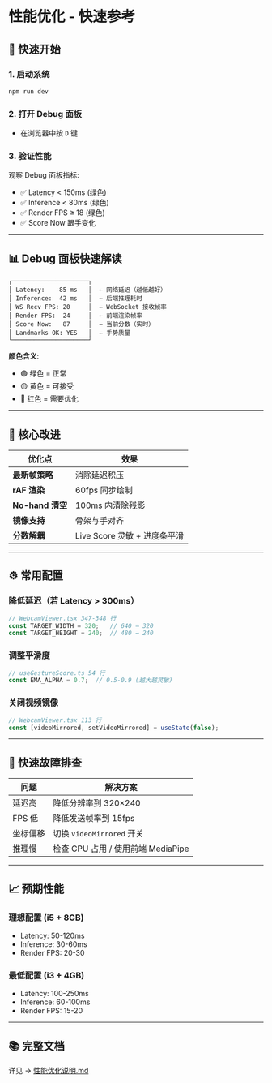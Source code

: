 # 性能优化 - 快速参考

## 🚀 快速开始

### 1. 启动系统
```bash
npm run dev
```

### 2. 打开 Debug 面板
- 在浏览器中按 `D` 键

### 3. 验证性能
观察 Debug 面板指标:
- ✅ Latency < 150ms (绿色)
- ✅ Inference < 80ms (绿色)  
- ✅ Render FPS ≥ 18 (绿色)
- ✅ Score Now 跟手变化

---

## 📊 Debug 面板快速解读

```
┌─────────────────────┐
│ Latency:    85 ms   │  ← 网络延迟（越低越好）
│ Inference:  42 ms   │  ← 后端推理耗时
│ WS Recv FPS: 20     │  ← WebSocket 接收帧率
│ Render FPS:  24     │  ← 前端渲染帧率
│ Score Now:   87     │  ← 当前分数（实时）
│ Landmarks OK: YES   │  ← 手势质量
└─────────────────────┘
```

**颜色含义**:
- 🟢 绿色 = 正常
- 🟡 黄色 = 可接受
- 🔴 红色 = 需要优化

---

## 🎯 核心改进

| 优化点 | 效果 |
|--------|------|
| **最新帧策略** | 消除延迟积压 |
| **rAF 渲染** | 60fps 同步绘制 |
| **No-hand 清空** | 100ms 内清除残影 |
| **镜像支持** | 骨架与手对齐 |
| **分数解耦** | Live Score 灵敏 + 进度条平滑 |

---

## ⚙️ 常用配置

### 降低延迟（若 Latency > 300ms）
```typescript
// WebcamViewer.tsx 347-348 行
const TARGET_WIDTH = 320;   // 640 → 320
const TARGET_HEIGHT = 240;  // 480 → 240
```

### 调整平滑度
```typescript
// useGestureScore.ts 54 行
const EMA_ALPHA = 0.7;  // 0.5-0.9 (越大越灵敏)
```

### 关闭视频镜像
```typescript
// WebcamViewer.tsx 113 行
const [videoMirrored, setVideoMirrored] = useState(false);
```

---

## 🐛 快速故障排查

| 问题 | 解决方案 |
|------|----------|
| 延迟高 | 降低分辨率到 320×240 |
| FPS 低 | 降低发送帧率到 15fps |
| 坐标偏移 | 切换 `videoMirrored` 开关 |
| 推理慢 | 检查 CPU 占用 / 使用前端 MediaPipe |

---

## 📈 预期性能

### 理想配置 (i5 + 8GB)
- Latency: 50-120ms
- Inference: 30-60ms
- Render FPS: 20-30

### 最低配置 (i3 + 4GB)
- Latency: 100-250ms
- Inference: 60-100ms
- Render FPS: 15-20

---

## 📚 完整文档
详见 → [性能优化说明.md](./性能优化说明.md)





